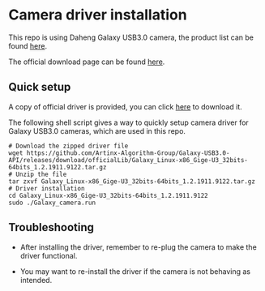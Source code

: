 # Camera driver installation

This repo is using Daheng Galaxy USB3.0 camera, the product list can be found [here](https://www.daheng-imaging.com/en/news/index.aspx?nodeid=247). 

The official download page can be found [here](https://www.daheng-imaging.com/en/member/login.aspx).

## Quick setup

A copy of official driver is provided, you can click [here](https://github.com/Artinx-Algorithm-Group/Galaxy-USB3.0-API/releases/download/officialLib/Galaxy_Linux-x86_Gige-U3_32bits-64bits_1.2.1911.9122.tar.gz) to download it.

The following shell script gives a way to quickly setup camera driver for Galaxy USB3.0 cameras, which are used in this repo.

```shell
# Download the zipped driver file
wget https://github.com/Artinx-Algorithm-Group/Galaxy-USB3.0-API/releases/download/officialLib/Galaxy_Linux-x86_Gige-U3_32bits-64bits_1.2.1911.9122.tar.gz
# Unzip the file
tar zxvf Galaxy_Linux-x86_Gige-U3_32bits-64bits_1.2.1911.9122.tar.gz
# Driver installation
cd Galaxy_Linux-x86_Gige-U3_32bits-64bits_1.2.1911.9122
sudo ./Galaxy_camera.run
```

## Troubleshooting

* After installing the driver, remember to re-plug the camera to make the driver functional.

* You may want to re-install the driver if the camera is not behaving as intended.